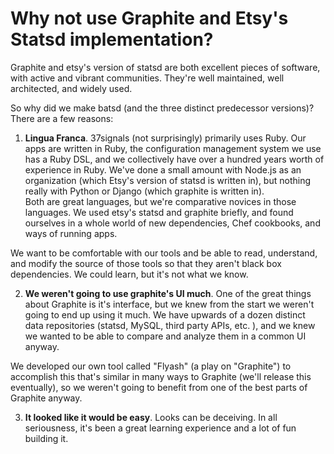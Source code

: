 # Why not use Graphite and Etsy's Statsd implementation?

Graphite and etsy's version of statsd are both excellent pieces of software, 
with active and vibrant communities. They're well maintained, well architected, 
and widely used.

So why did we make batsd (and the three distinct predecessor versions)? 
There are a few reasons:

1) **Lingua Franca**. 37signals (not surprisingly) primarily uses Ruby. 
Our apps are written in Ruby, the configuration management system we use 
has a Ruby DSL, and we collectively have over a hundred years worth of 
experience in Ruby. We've done a small amount with Node.js as an 
organization (which Etsy's version of statsd is written in), but 
nothing really with Python or Django (which graphite is written in).  
Both are great languages, but we're comparative novices in those 
languages.  We used etsy's statsd and graphite briefly, and found 
ourselves in a whole world of new dependencies, Chef cookbooks, 
and ways of running apps.

We want to be comfortable with our tools and be able to read, understand, 
and modify the source of those tools so that they aren't black box 
dependencies. We could learn, but it's not what we know. 

2) **We weren't going to use graphite's UI much**. One of the great things 
about Graphite is it's interface, but we knew from the start we weren't 
going to end up using it much. We have upwards of a dozen distinct data 
repositories (statsd, MySQL, third party APIs, etc. ), and we knew we 
wanted to be able to compare and analyze them in a common UI anyway. 

We developed our own tool called "Flyash" (a play on "Graphite") to 
accomplish this that's similar in many ways to Graphite (we'll release this 
eventually),  so we weren't going to benefit from one of the best parts 
of Graphite anyway.

3) **It looked like it would be easy**. Looks can be deceiving. In all 
seriousness, it's been a great learning experience and a lot of fun building it.
